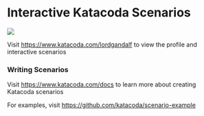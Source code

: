 # Interactive Katacoda Scenarios

[![](http://shields.katacoda.com/katacoda/lordgandalf/count.svg)](https://www.katacoda.com/lordgandalf "Get your profile on Katacoda.com")

Visit https://www.katacoda.com/lordgandalf to view the profile and interactive scenarios

### Writing Scenarios
Visit https://www.katacoda.com/docs to learn more about creating Katacoda scenarios

For examples, visit https://github.com/katacoda/scenario-example
